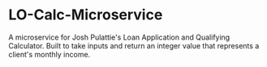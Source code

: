 # LO-Calc-Microservice
A microservice for Josh Pulattie's Loan Application and Qualifying Calculator. Built to take inputs and return an integer value that represents a client's monthly income.
